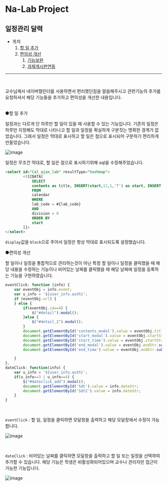 # Na-Lab Project



## 일정관리 달력



* 목차
  1. [할 일 추가](#todo)
  2. [편의성 개선](#up)
     1. [기능보완](#up)
     2. [과제게시판연동](#assignment)

-----------------------

</br>

교수님께서 네이버캘린더를 사용하면서 편리했던점을 말씀해주시고 관련기능의 추가를 요청하셔서 해당 기능들을 추가하고 편의성을 개선한 내용입니다. 

</br>

<div id="todo">●할 일 추가</div>

일정과는 다르게 단 하루만 할 일이 있을 때 사용할 수 있는 기능입니다. 기존의 일정은 하루만 지정해도 막대로 나타나고 할 일과 일정을 확실하게 구분짓는 명확한 경계가 없었습니다. 그래서 일정은 막대로 표시하고 할 일은 점으로 표시되어 구분하기 편리하게 만들었습니다.

![image](https://user-images.githubusercontent.com/78251137/106393138-bacee700-6438-11eb-96e8-ed45457cd162.png)



일정은 무조건 막대로, 할 일은 점으로 표시하기위해 sql을 수정해주었습니다.

```sql
<select id="Cal_ajax_lab" resultType="hashmap">
        <![CDATA[
            SELECT
            contents as title, INSERT(start,11,1,'T') as start, INSERT(end,11,1,'T') as end,'#641e64' as color, '#ffffff' as textColor, 'block' as display, '3' as id
            FROM
            calendar
            WHERE
            lab_code = #{lab_code}
            AND
            division = 0
            ORDER BY
            start
        ]]>
</select>
```

`display`값을 `block`으로 주어서 일정은 항상 막대로 표시되도록 설정했습니다.



<div id="up">●편의성 개선</div>

할 일이나 일정을 통합적으로 관리하는것이 아닌 특정 할 일이나 일정을 클릭했을 때 해당 내용을 수정하는 기능이나 비어있는 날짜를 클릭했을 때 해당 날짜에 일정을 등록하는 기능을 구현하였습니다.

```javascript
eventClick: function (info) {
    var eventObj = info.event;
    var u_info = '${user_info.auth}';
    if (eventObj.url) {
    } else {
        if(eventObj.id==4) {
            $("#detail").modal();
        }else {
            $("#detail_2").modal();
        }
        document.getElementById('contents_modal').value = eventObj.title;
        document.getElementById('start_modal').value = eventObj.startStr.substr(0, 10);
        document.getElementById('start_time').value = eventObj.startStr.substr(11, 5);
        document.getElementById('end_modal').value = eventObj.endStr.substr(0, 10);
        document.getElementById('end_time').value = eventObj.endStr.substr(11, 5);

    }
},
dateClick: function(info) {
	var u_info = '${user_info.auth}';
	if(u_info==3 | u_info==4) {
		$("#dateclick_add").modal();
		document.getElementById('Sdt').value = info.dateStr;
		document.getElementById('Sdt2').value = info.dateStr;
	}
}
```

</br>

`eventClick` : 할 일, 일정을 클릭하면 모달창을 출력하고 해당 모달창에서 수정이 가능합니다.

 ![image](https://user-images.githubusercontent.com/78251137/106394025-ab05d180-643d-11eb-881a-fd95a29b2b06.png)

</br>

`dateClick` : 비어있는 날짜를 클릭하면 모달창을 출력하고 할 일 또는 일정을 선택하여 추가할 수 있습니다. 해당 기능은 학생은 비활성화되어있으며 교수나 관리자만 접근이 가능한 기능입니다.

 ![image](https://user-images.githubusercontent.com/78251137/106394076-fcae5c00-643d-11eb-8101-7647abf91714.png)

</br>

